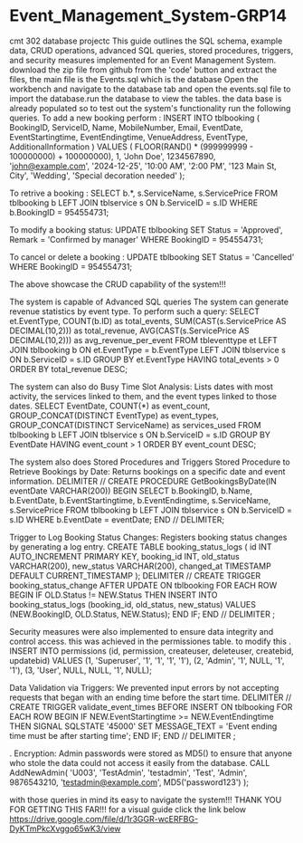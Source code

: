 # Event_Management_System-GRP14
cmt 302 database projectc
This guide outlines the SQL schema, example data, CRUD operations, advanced SQL queries, stored procedures, triggers, and security measures implemented for an Event Management System.
download the zip file from github from the 'code' button and extract the files, the main file is the Events.sql which is the database
Open  the workbench and navigate to the database tab and open the events.sql file to import the database.run the database to view the tables.
the data base is already populated so to test out the system's functionality run the following queries.
To add a new booking perform :
INSERT INTO tblbooking ( 
 BookingID, ServiceID, Name, MobileNumber, Email, 
 EventDate, EventStartingtime, EventEndingtime, 
 VenueAddress, EventType, AdditionalInformation 
) VALUES ( 
 FLOOR(RAND() * (999999999 - 100000000) + 100000000), 
 1, 'John Doe', 1234567890, 'john@example.com', 
 '2024-12-25', '10:00 AM', '2:00 PM', 
 '123 Main St, City', 'Wedding', 'Special decoration needed' 
);

To retrive a booking :
SELECT 
 b.*, 
 s.ServiceName, 
 s.ServicePrice 
FROM tblbooking b 
LEFT JOIN tblservice s ON b.ServiceID = s.ID 
WHERE b.BookingID = 954554731;

To modify a booking status:
UPDATE tblbooking 
SET Status = 'Approved', 
 Remark = 'Confirmed by manager' 
WHERE BookingID = 954554731;

To cancel or delete a booking :
UPDATE tblbooking 
SET Status = 'Cancelled' 
WHERE BookingID = 954554731;

The above showcase the CRUD capability of the system!!!

The system is capable of Advanced SQL queries
The system can generate revenue statistics by event type. To perform such a query:
SELECT 
 et.EventType, 
 COUNT(b.ID) as total_events, 
 SUM(CAST(s.ServicePrice AS DECIMAL(10,2))) as total_revenue, 
 AVG(CAST(s.ServicePrice AS DECIMAL(10,2))) as avg_revenue_per_event 
FROM tbleventtype et 
LEFT JOIN tblbooking b ON et.EventType = b.EventType 
LEFT JOIN tblservice s ON b.ServiceID = s.ID 
GROUP BY et.EventType 
HAVING total_events > 0 
ORDER BY total_revenue DESC;

The system can also do Busy Time Slot Analysis: Lists dates with most activity, the services linked to them, and 
the event types linked to those dates. 
SELECT 
 EventDate, 
 COUNT(*) as event_count, 
 GROUP_CONCAT(DISTINCT EventType) as event_types, 
 GROUP_CONCAT(DISTINCT ServiceName) as services_used 
FROM tblbooking b 
LEFT JOIN tblservice s ON b.ServiceID = s.ID 
GROUP BY EventDate 
HAVING event_count > 1 
ORDER BY event_count DESC;

The system also does  Stored Procedures and Triggers
Stored Procedure to Retrieve Bookings by Date: Returns bookings on a specific date 
and event information. 
DELIMITER // 
CREATE PROCEDURE GetBookingsByDate(IN eventDate VARCHAR(200)) 
BEGIN 
 SELECT 
 b.BookingID, 
 b.Name, 
 b.EventDate, 
 b.EventStartingtime, 
 b.EventEndingtime, 
 s.ServiceName, 
 s.ServicePrice 
 FROM tblbooking b 
 LEFT JOIN tblservice s ON b.ServiceID = s.ID 
 WHERE b.EventDate = eventDate; 
END // 
DELIMITER;

Trigger to Log Booking Status Changes: Registers booking status changes by 
generating a log entry. 
CREATE TABLE booking_status_logs ( 
 id INT AUTO_INCREMENT PRIMARY KEY, 
 booking_id INT, 
 old_status VARCHAR(200), 
 new_status VARCHAR(200), 
 changed_at TIMESTAMP DEFAULT CURRENT_TIMESTAMP 
);
DELIMITER // 
CREATE TRIGGER booking_status_change 
AFTER UPDATE ON tblbooking 
FOR EACH ROW 
BEGIN 
 IF OLD.Status != NEW.Status THEN 
 INSERT INTO booking_status_logs (booking_id, old_status, new_status) 
 VALUES (NEW.BookingID, OLD.Status, NEW.Status); 
 END IF; 
END // 
DELIMITER ;

Security measures were also implemented to ensure data integrity and control access. this was achieved in the permissiones table. to modify this .
INSERT INTO permissions (id, permission, createuser, deleteuser, createbid, updatebid) 
VALUES 
(1, 'Superuser', '1', '1', '1', '1'), 
(2, 'Admin', '1', NULL, '1', '1'), 
(3, 'User', NULL, NULL, '1', NULL);

Data Validation via Triggers: We prevented input errors by not accepting requests that 
began with an ending time before the start time. 
DELIMITER // 
CREATE TRIGGER validate_event_times 
BEFORE INSERT ON tblbooking 
FOR EACH ROW 
BEGIN 
 IF NEW.EventStartingtime >= NEW.EventEndingtime THEN 
 SIGNAL SQLSTATE '45000' 
 SET MESSAGE_TEXT = 'Event ending time must be after starting time'; 
 END IF; 
END // 
DELIMITER ;

. Encryption: Admin passwords were stored as MD5() to ensure that anyone who stole the 
data could not access it easily from the database. 
CALL AddNewAdmin( 
 'U003', 
 'TestAdmin', 
 'testadmin', 
 'Test', 
 'Admin', 
 9876543210, 
 'testadmin@example.com', 
 MD5('password123') 
);

with those queries in mind its easy to navigate the system!!!
THANK YOU FOR GETTING THIS FAR!!! 
for a visual guide click the link below
https://drive.google.com/file/d/1r3GGR-wcERFBG-DyKTmPkcXvggo65wK3/view

